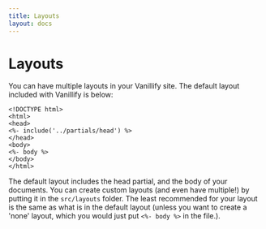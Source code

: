 ```yaml
---
title: Layouts
layout: docs
---
```


# Layouts

You can have multiple layouts in your Vanillify site. The default layout included with Vanillify is below:
````ejs
<!DOCTYPE html>
<html>
<head>
<%- include('../partials/head') %>
</head>
<body>
<%- body %>
</body>
</html>
````
The default layout includes the head partial, and the body of your documents. You can create custom layouts (and even have multiple!) by putting it in the `src/layouts` folder. The least recommended for your layout is the same as what is in the default layout (unless you want to create a 'none' layout, which you would just put `<%- body %>` in the file.).
